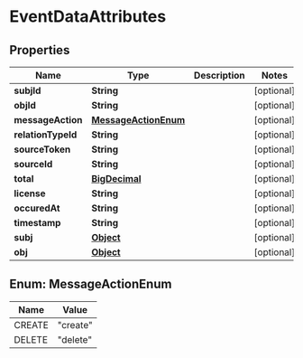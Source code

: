 

# EventDataAttributes

## Properties

Name | Type | Description | Notes
------------ | ------------- | ------------- | -------------
**subjId** | **String** |  |  [optional]
**objId** | **String** |  |  [optional]
**messageAction** | [**MessageActionEnum**](#MessageActionEnum) |  |  [optional]
**relationTypeId** | **String** |  |  [optional]
**sourceToken** | **String** |  |  [optional]
**sourceId** | **String** |  |  [optional]
**total** | [**BigDecimal**](BigDecimal.md) |  |  [optional]
**license** | **String** |  |  [optional]
**occuredAt** | **String** |  |  [optional]
**timestamp** | **String** |  |  [optional]
**subj** | [**Object**](.md) |  |  [optional]
**obj** | [**Object**](.md) |  |  [optional]



## Enum: MessageActionEnum

Name | Value
---- | -----
CREATE | &quot;create&quot;
DELETE | &quot;delete&quot;



